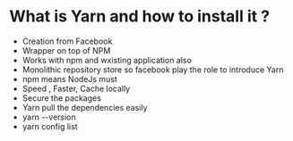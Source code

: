 # What is Yarn and how to install it ?

- Creation from Facebook
- Wrapper on top of NPM
- Works with npm and wxisting application also
- Monolithic repository store so facebook play the role to introduce Yarn
- npm means NodeJs must
- Speed , Faster, Cache locally
- Secure the packages
- Yarn pull the dependencies easily
- yarn --version
- yarn config list